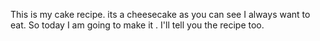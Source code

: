 This is my cake recipe.
its a cheesecake as you can see I always want to eat.
So today I am going to make it .
I'll tell you the recipe too.